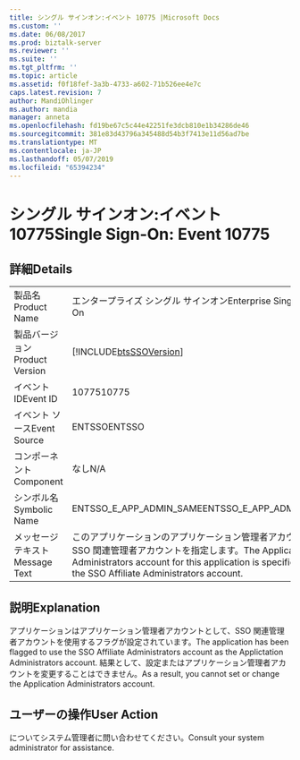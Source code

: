 ```yaml
---
title: シングル サインオン:イベント 10775 |Microsoft Docs
ms.custom: ''
ms.date: 06/08/2017
ms.prod: biztalk-server
ms.reviewer: ''
ms.suite: ''
ms.tgt_pltfrm: ''
ms.topic: article
ms.assetid: f0f18fef-3a3b-4733-a602-71b526ee4e7c
caps.latest.revision: 7
author: MandiOhlinger
ms.author: mandia
manager: anneta
ms.openlocfilehash: fd19be67c5c44e42251fe3dcb810e1b34286de46
ms.sourcegitcommit: 381e83d43796a345488d54b3f7413e11d56ad7be
ms.translationtype: MT
ms.contentlocale: ja-JP
ms.lasthandoff: 05/07/2019
ms.locfileid: "65394234"
---
```

# <a name="single-sign-on-event-10775"></a><span data-ttu-id="acc1a-102">シングル サインオン:イベント 10775</span><span class="sxs-lookup"><span data-stu-id="acc1a-102">Single Sign-On: Event 10775</span></span>
## <a name="details"></a><span data-ttu-id="acc1a-103">詳細</span><span class="sxs-lookup"><span data-stu-id="acc1a-103">Details</span></span>  
  
|                 |                                                                                                                          |
|-----------------|--------------------------------------------------------------------------------------------------------------------------|
|  <span data-ttu-id="acc1a-104">製品名</span><span class="sxs-lookup"><span data-stu-id="acc1a-104">Product Name</span></span>   |                                                <span data-ttu-id="acc1a-105">エンタープライズ シングル サインオン</span><span class="sxs-lookup"><span data-stu-id="acc1a-105">Enterprise Single Sign-On</span></span>                                                 |
| <span data-ttu-id="acc1a-106">製品バージョン</span><span class="sxs-lookup"><span data-stu-id="acc1a-106">Product Version</span></span> |                                [!INCLUDE[btsSSOVersion](../includes/btsssoversion-md.md)]                                |
|    <span data-ttu-id="acc1a-107">イベント ID</span><span class="sxs-lookup"><span data-stu-id="acc1a-107">Event ID</span></span>     |                                                          <span data-ttu-id="acc1a-108">10775</span><span class="sxs-lookup"><span data-stu-id="acc1a-108">10775</span></span>                                                           |
|  <span data-ttu-id="acc1a-109">イベント ソース</span><span class="sxs-lookup"><span data-stu-id="acc1a-109">Event Source</span></span>   |                                                          <span data-ttu-id="acc1a-110">ENTSSO</span><span class="sxs-lookup"><span data-stu-id="acc1a-110">ENTSSO</span></span>                                                          |
|    <span data-ttu-id="acc1a-111">コンポーネント</span><span class="sxs-lookup"><span data-stu-id="acc1a-111">Component</span></span>    |                                                           <span data-ttu-id="acc1a-112">なし</span><span class="sxs-lookup"><span data-stu-id="acc1a-112">N/A</span></span>                                                            |
|  <span data-ttu-id="acc1a-113">シンボル名</span><span class="sxs-lookup"><span data-stu-id="acc1a-113">Symbolic Name</span></span>  |                                                 <span data-ttu-id="acc1a-114">ENTSSO_E_APP_ADMIN_SAME</span><span class="sxs-lookup"><span data-stu-id="acc1a-114">ENTSSO_E_APP_ADMIN_SAME</span></span>                                                  |
|  <span data-ttu-id="acc1a-115">メッセージ テキスト</span><span class="sxs-lookup"><span data-stu-id="acc1a-115">Message Text</span></span>   | <span data-ttu-id="acc1a-116">このアプリケーションのアプリケーション管理者アカウントは、SSO 関連管理者アカウントを指定します。</span><span class="sxs-lookup"><span data-stu-id="acc1a-116">The Application Administrators account for this application is specified to be the SSO Affiliate Administrators account.</span></span> |
  
## <a name="explanation"></a><span data-ttu-id="acc1a-117">説明</span><span class="sxs-lookup"><span data-stu-id="acc1a-117">Explanation</span></span>  
 <span data-ttu-id="acc1a-118">アプリケーションはアプリケーション管理者アカウントとして、SSO 関連管理者アカウントを使用するフラグが設定されています。</span><span class="sxs-lookup"><span data-stu-id="acc1a-118">The application has been flagged to use the SSO Affiliate Administrators account as the Applictation Administrators account.</span></span> <span data-ttu-id="acc1a-119">結果として、設定またはアプリケーション管理者アカウントを変更することはできません。</span><span class="sxs-lookup"><span data-stu-id="acc1a-119">As a result, you cannot set or change the Application Administrators account.</span></span>  
  
## <a name="user-action"></a><span data-ttu-id="acc1a-120">ユーザーの操作</span><span class="sxs-lookup"><span data-stu-id="acc1a-120">User Action</span></span>  
 <span data-ttu-id="acc1a-121">についてシステム管理者に問い合わせてください。</span><span class="sxs-lookup"><span data-stu-id="acc1a-121">Consult your system administrator for assistance.</span></span>